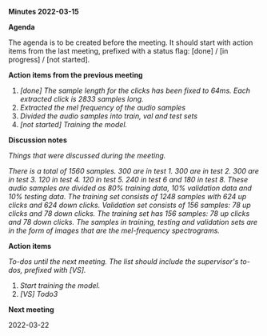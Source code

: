 ﻿**Minutes 2022-03-15**

**Agenda**

The agenda is to be created before the meeting. It should start with action items from the last meeting, prefixed with a status flag: [done] / [in progress] / [not started].

**Action items from the previous meeting**

1. *[done] The sample length for the clicks has been fixed to 64ms. Each extracted click is 2833 samples long.* 
1. *Extracted the mel frequency of the audio samples*
1. *Divided the audio samples into train, val and test sets*
1. *[not started] Training the model.*

**Discussion notes**

*Things that were discussed during the meeting.*

*There is a total of 1560 samples. 300 are in test 1. 300 are in test 2. 300 are in test 3. 120 in test 4. 120 in test 5. 240 in test 6 and 180 in test 8. These audio samples are divided as 80% training data, 10% validation data and 10% testing data. The training set consists of 1248 samples with 624 up clicks and 624 down clicks. Validation set consists of 156 samples: 78 up clicks and 78 down clicks. The training set has 156 samples: 78 up clicks and 78 down clicks. The samples in training, testing and validation sets are in the form of images that are the mel-frequency spectrograms.*

**Action items**

*To-dos until the next meeting. The list should include the supervisor's to-dos, prefixed with [VS].*

1. *Start training the model.*
1. *[VS] Todo3*

**Next meeting**

2022-03-22



